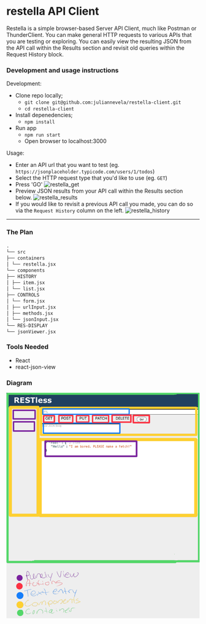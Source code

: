 # restella API Client

Restella is a simple browser-based Server API Client, much like Postman or ThunderClient. You can make general HTTP requests to various APIs that you are testing or exploring. You can easily view the resulting JSON from the API call within the Results section and revisit old queries within the Request History block. 

### Development and usage instructions
Development:
- Clone repo locally; 
  - `git clone git@github.com:juliannevela/restella-client.git`
  - `cd restella-client`
- Install depenedencies;
  - `npm install`
- Run app
  - `npm run start`
  - Open browser to localhost:3000

Usage: 
- Enter an API url that you want to test (eg. `https://jsonplaceholder.typicode.com/users/1/todos`)
- Select the HTTP request type that you'd like to use (eg. `GET`)
- Press 'GO'
![restella_get](https://user-images.githubusercontent.com/75726146/170579294-b4e4dfd5-89b9-4583-ac52-44ea92d280ae.png)
- Preview JSON results from your API call within the Results section below. 
![restella_results](https://user-images.githubusercontent.com/75726146/170579324-ae2eec65-e503-423f-b0fa-1b09220aa01b.png)
- If you would like to revisit a previous API call you made, you can do so via the `Request History` column on the left. 
![restella_history](https://user-images.githubusercontent.com/75726146/170579314-a382c826-ea63-4ce7-8543-7969a4024969.png)

<hr>

### The Plan

```
.
└── src
├── containers
│ └── restella.jsx
└── components
├── HISTORY
│ ├── item.jsx
│ └── list.jsx
├── CONTROLS
│ └── form.jsx
│ ├── urlInput.jsx
│ ├── methods.jsx
│ └── jsonInput.jsx
└── RES-DISPLAY
└── jsonViewer.jsx
```

### Tools Needed

- React
- react-json-view

### Diagram

![restless-diagram](./restlessDiagram.png)
